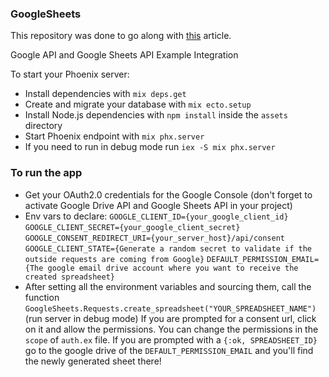 ### GoogleSheets
This repository was done to go along with [this](https://coletiv.com/blog/integrate-google-api-with-elixir/) article.

Google API and Google Sheets API Example Integration

To start your Phoenix server:

  * Install dependencies with `mix deps.get`
  * Create and migrate your database with `mix ecto.setup`
  * Install Node.js dependencies with `npm install` inside the `assets` directory
  * Start Phoenix endpoint with `mix phx.server`
  * If you need to run in debug mode run `iex -S mix phx.server`

### To run the app
- Get your OAuth2.0 credentials for the Google Console (don't forget to activate Google Drive API and Google Sheets API in your project)
- Env vars to declare:
`GOOGLE_CLIENT_ID={your_google_client_id}`
`GOOGLE_CLIENT_SECRET={your_google_client_secret}`
`GOOGLE_CONSENT_REDIRECT_URI={your_server_host}/api/consent`
`GOOGLE_CLIENT_STATE={Generate a random secret to validate if the outside requests are coming from Google}`
`DEFAULT_PERMISSION_EMAIL={The google email drive account where you want to receive the created spreadsheet}`
- After setting all the environment variables and sourcing them, call the function `GoogleSheets.Requests.create_spreadsheet("YOUR_SPREADSHEET_NAME")` (run server in debug mode)
If you are prompted for a consent url, click on it and allow the permissions. You can change the permissions in the `scope` of `auth.ex` file.
If you are prompted with a `{:ok, SPREADSHEET_ID}` go to the google drive of the `DEFAULT_PERMISSION_EMAIL` and you'll find the newly generated sheet there!
